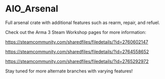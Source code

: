 # AIO_Arsenal
Full arsenal crate with additional features such as rearm, repair, and refuel.

Check out the Arma 3 Steam Workshop pages for more information:

https://steamcommunity.com/sharedfiles/filedetails/?id=2760602147

https://steamcommunity.com/sharedfiles/filedetails/?id=2764558652

https://steamcommunity.com/sharedfiles/filedetails/?id=2765292972

Stay tuned for more alternate branches with varying features!
